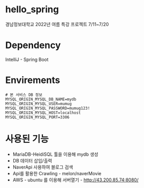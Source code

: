 # hello_spring
경남정보대학교 2022년 여름 특강 프로젝트 7/11~7/20

# Dependency
IntelliJ - Spring Boot

# Envirements
```
# 본 서비스 DB 정보
MYSQL_ORIGIN_MYSQL_DB_NAME=mydb
MYSQL_ORIGIN_MYSQL_USER=mumug
MYSQL_ORIGIN_MYSQL_PASSWORD=mumug123!
MYSQL_ORIGIN_MYSQL_HOST=localhost
MYSQL_ORIGIN_MYSQL_PORT=3306

```

# 사용된 기능
* MariaDB-HeidiSQL 툴을 이용해 mydb 생성 
* DB 데이터 삽입/출력 
* NaverApi 사용하여 블로그 검색
* Api를 활용한 Crawling - melon/naverMovie
* AWS - ubuntu 를 이용해 서버열기  -  http://43.200.85.74:8080/

